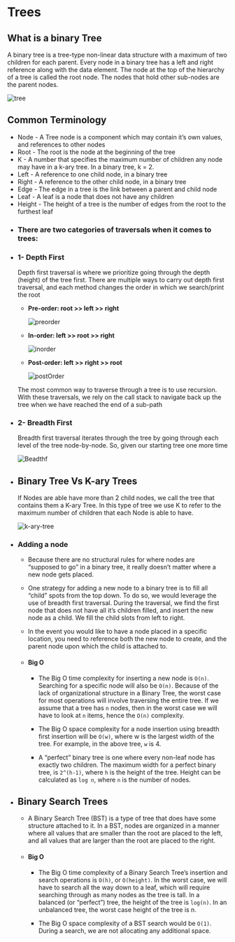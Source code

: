 # Trees
## What is a binary Tree
  A binary tree is a tree-type non-linear data structure with a maximum of two children for each parent. Every node in a binary tree has a left and right reference along with the data element. The node at the top of the hierarchy of a tree is called the root node. The nodes that hold other sub-nodes are the parent nodes.

   ![tree](https://encrypted-tbn0.gstatic.com/images?q=tbn:ANd9GcTTpmMViWtoH23pYTmlb9gbcf307hVEB62zVw&usqp=CAU)


## Common Terminology
- Node - A Tree node is a component which may contain it’s own values, and references to other nodes
- Root - The root is the node at the beginning of the tree
- K - A number that specifies the maximum number of children any  node may have in a k-ary tree. In a binary tree, k = 2.
- Left - A reference to one child node, in a binary tree
- Right - A reference to the other child node, in a binary tree
- Edge - The edge in a tree is the link between a parent and child node
- Leaf - A leaf is a node that does not have any children
- Height - The height of a tree is the number of edges from the root to the furthest leaf

* ### There are two categories of traversals when it comes to trees:

* ### 1- Depth First
    Depth first traversal is where we prioritize going through the depth (height) of the tree first. There are multiple ways to carry out depth first traversal, and each method changes the order in which we search/print the root

    - **Pre-order: root >> left >> right**

        ![preorder](https://upload.wikimedia.org/wikipedia/commons/a/ac/Preorder-traversal.gif)

    - **In-order: left >> root >> right**

        ![inorder](https://upload.wikimedia.org/wikipedia/commons/4/48/Inorder-traversal.gif)

    - **Post-order: left >> right >> root**

       ![postOrder](https://upload.wikimedia.org/wikipedia/commons/2/28/Postorder-traversal.gif)

    The most common way to traverse through a tree is to use recursion. With these traversals, we rely on the call stack to navigate back up the tree when we have reached the end of a sub-path

* ### 2- Breadth First

    Breadth first traversal iterates through the tree by going through each level of the tree node-by-node. So, given our starting tree one more time

    ![Beadthf](https://lifelongdev.com/wp-content/uploads/2021/01/BFSInAction.gif)

* ## Binary Tree Vs K-ary Trees
    If Nodes are able have more than 2 child nodes, we call the tree that contains them a K-ary Tree. In this type of tree we use K to refer to the maximum number of children that each Node is able to have.
    
    ![k-ary-tree](https://codefellows.github.io/common_curriculum/data_structures_and_algorithms/Code_401/class-15/resources/images/KaryTree1.png)

* ### Adding a node
    - Because there are no structural rules for where nodes are “supposed to go” in a binary tree, it really doesn’t matter where a new node gets placed.

    - One strategy for adding a new node to a binary tree is to fill all “child” spots from the top down. To do so, we would leverage the use of breadth first traversal. During the traversal, we find the first node that does not have all it’s children filled, and insert the new node as a child. We fill the child slots from left to right.

   - In the event you would like to have a node placed in a specific location, you need to reference both the new node to create, and the parent node upon which the child is attached to.

    - #### Big O
        - The Big O time complexity for inserting a new node is `O(n)`. Searching for a specific node will also be `O(n)`. Because of the lack of organizational structure in a Binary Tree, the worst case for most operations will involve traversing the entire tree. If we assume that a tree has `n` nodes, then in the worst case we will have to look at `n` items, hence the `O(n)` complexity.

        - The Big O space complexity for a node insertion using breadth first insertion will be `O(w)`, where w is the largest width of the tree. For example, in the above tree, `w` is 4.

        - A “perfect” binary tree is one where every non-leaf node has exactly two children. The maximum width for a perfect binary tree, is `2^(h-1)`, where `h` is the height of the tree. Height can be calculated as `log n`, where `n` is the number of nodes.
* ## Binary Search Trees
    - A Binary Search Tree (BST) is a type of tree that does have some structure attached to it. In a BST, nodes are organized in a manner where all values that are smaller than the root are placed to the left, and all values that are larger than the root are placed to the right.
    - #### Big O
        - The Big O time complexity of a Binary Search Tree’s insertion and search operations is `O(h)`, or `O(height)`. In the worst case, we will have to search all the way down to a leaf, which will require searching through as many nodes as the tree is tall. In a balanced (or “perfect”) tree, the height of the tree is `log(n)`. In an unbalanced tree, the worst case height of the tree is n.

        - The Big O space complexity of a BST search would be `O(1)`. During a search, we are not allocating any additional space.


